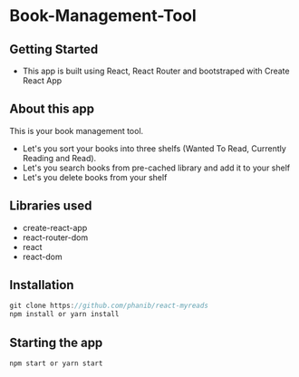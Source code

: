 # Book-Management-Tool

## Getting Started
- This app is built using React, React Router and bootstraped with Create React App

## About this app
This is your book management tool.
- Let's you sort your books into three shelfs (Wanted To Read, Currently Reading and Read).
- Let's you search books from pre-cached library and add it to your shelf
- Let's you delete books from your shelf

## Libraries used
- create-react-app
- react-router-dom
- react
- react-dom

## Installation
```javascript
git clone https://github.com/phanib/react-myreads
npm install or yarn install
```
## Starting the app
```javascript
npm start or yarn start
```
